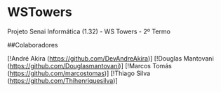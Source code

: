 # WSTowers
Projeto Senai Informática (1.32) - WS Towers - 2º Termo

##Colaboradores

[!André Akira (https://github.com/DevAndreAkira)]
[!Douglas Mantovani (https://github.com/Douglasmantovani)]
[!Marcos Tomás (https://github.com/marcostomas)]
[!Thiago Silva (https://github.com/Thihenriquesilva)]
